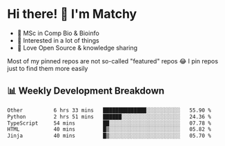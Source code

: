 # Hi there! 👋 I'm Matchy

- 🧬 MSc in Comp Bio & Bioinfo
- 🎈 Interested in a lot of things
- 💜 Love Open Source & knowledge sharing

Most of my pinned repos are not so-called "featured" repos 😂 I pin repos just to find them more easily

## 📊 Weekly Development Breakdown

<!--START_SECTION:waka-->

```txt
Other          6 hrs 33 mins   ██████████████░░░░░░░░░░░   55.90 %
Python         2 hrs 51 mins   ██████░░░░░░░░░░░░░░░░░░░   24.36 %
TypeScript     54 mins         ██░░░░░░░░░░░░░░░░░░░░░░░   07.78 %
HTML           40 mins         █▒░░░░░░░░░░░░░░░░░░░░░░░   05.82 %
Jinja          40 mins         █▒░░░░░░░░░░░░░░░░░░░░░░░   05.70 %
```

<!--END_SECTION:waka-->

